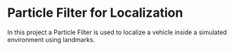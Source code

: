 # Particle Filter for Localization

In this project a Particle Filter is used to localize a vehicle inside a simulated environment using landmarks.
